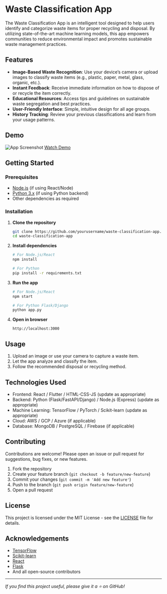# Waste Classification App

The Waste Classification App is an intelligent tool designed to help users identify and categorize waste items for proper recycling and disposal. By utilizing state-of-the-art machine learning models, this app empowers communities to reduce environmental impact and promotes sustainable waste management practices.

## Features

- **Image-Based Waste Recognition**: Use your device’s camera or upload images to classify waste items (e.g., plastic, paper, metal, glass, organic, etc.).
- **Instant Feedback**: Receive immediate information on how to dispose of or recycle the item correctly.
- **Educational Resources**: Access tips and guidelines on sustainable waste segregation and best practices.
- **User-Friendly Interface**: Simple, intuitive design for all age groups.
- **History Tracking**: Review your previous classifications and learn from your usage patterns.

## Demo

<!-- Add screenshots or a demo video link here -->
![App Screenshot](screenshot.png)
[Watch Demo](https://your-demo-link.com)

## Getting Started

### Prerequisites

- [Node.js](https://nodejs.org/) (if using React/Node)
- [Python 3.x](https://python.org/) (if using Python backend)
- Other dependencies as required

### Installation

1. **Clone the repository**
   ```bash
   git clone https://github.com/yourusername/waste-classification-app.git
   cd waste-classification-app
   ```

2. **Install dependencies**
   ```bash
   # For Node.js/React
   npm install

   # For Python
   pip install -r requirements.txt
   ```

3. **Run the app**
   ```bash
   # For Node.js/React
   npm start

   # For Python Flask/Django
   python app.py
   ```

4. **Open in browser**
   ```
   http://localhost:3000
   ```

## Usage

1. Upload an image or use your camera to capture a waste item.
2. Let the app analyze and classify the item.
3. Follow the recommended disposal or recycling method.

## Technologies Used

- Frontend: React / Flutter / HTML-CSS-JS (update as appropriate)
- Backend: Python (Flask/FastAPI/Django) / Node.js (Express) (update as appropriate)
- Machine Learning: TensorFlow / PyTorch / Scikit-learn (update as appropriate)
- Cloud: AWS / GCP / Azure (if applicable)
- Database: MongoDB / PostgreSQL / Firebase (if applicable)

## Contributing

Contributions are welcome! Please open an issue or pull request for suggestions, bug fixes, or new features.

1. Fork the repository
2. Create your feature branch (`git checkout -b feature/new-feature`)
3. Commit your changes (`git commit -m 'Add new feature'`)
4. Push to the branch (`git push origin feature/new-feature`)
5. Open a pull request

## License

This project is licensed under the MIT License - see the [LICENSE](LICENSE) file for details.

## Acknowledgements

- [TensorFlow](https://www.tensorflow.org/)
- [Scikit-learn](https://scikit-learn.org/)
- [React](https://reactjs.org/)
- [Flask](https://flask.palletsprojects.com/)
- And all open-source contributors

---

_If you find this project useful, please give it a ⭐ on GitHub!_
